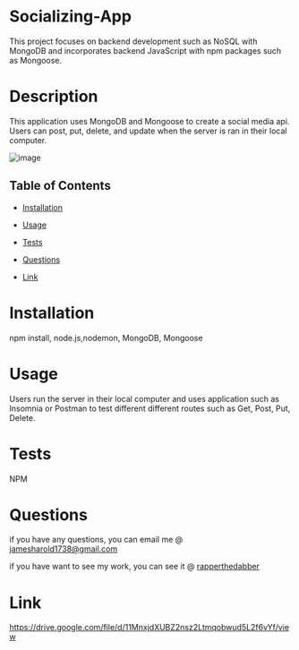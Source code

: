# Socializing-App
This project focuses on backend development such as NoSQL with MongoDB and incorporates backend JavaScript with npm packages such as Mongoose. 
# Description 

This application uses MongoDB and Mongoose to create a social media api. Users can post, put, delete, and update when the server is ran in their local computer. 

 ![image](https://user-images.githubusercontent.com/116526260/230564859-27bb543d-1cba-480f-aa31-c7656b6e1042.png)



  ## Table of Contents 
  
  * [Installation](#installation)
  
  * [Usage](#usage)
  
  * [Tests](#tests)
  
  * [Questions](#questions)
  * [Link](#Link)

  # Installation
  npm install, node.js,nodemon, MongoDB, Mongoose
  
  # Usage

  Users run the server in their local computer and uses application such as Insomnia or Postman to test different different routes such as Get, Post, Put, Delete.

  # Tests

 NPM

  # Questions 

  if you have any questions, you can email me @ jamesharold1738@gmail.com

  if you have want to see my work, you can see it @  [rapperthedabber](https://github.com/rapperthedabber/)
  
  # Link 
  https://drive.google.com/file/d/11MnxjdXUBZ2nsz2Ltmqobwud5L2f6vYf/view

